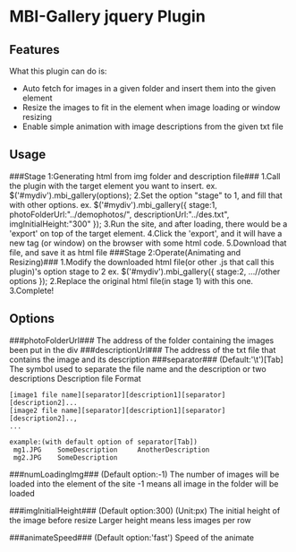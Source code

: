 # MBI-Gallery jquery Plugin
## Features

What this plugin can do is:

 * Auto fetch for images in a given folder and insert them into the given element
 * Resize the images to fit in the element when image loading or window resizing
 * Enable simple animation with image descriptions from the given txt file

## Usage
###Stage 1:Generating html from img folder and description file###
	1.Call the plugin with the target element you want to insert.
	  ex. 
	  $('#mydiv').mbi_gallery(options);
	2.Set the option "stage" to 1, and fill that with other options. 
	  ex. 
	  $('#mydiv').mbi_gallery({
	      stage:1,
		  photoFolderUrl:"../demophotos/",
          descriptionUrl:"../des.txt",
          imgInitialHeight:"300"
	  });
    3.Run the site, and after loading, there would be a 'export' on top of the target element.
	4.Click the 'export', and it will have a new tag (or window) on the browser with some html code.
	5.Download that file, and save it as html file
###Stage 2:Operate(Animating and Resizing)###
    1.Modify the downloaded html file(or other .js that call this plugin)'s option stage to 2
	  ex.
	  $('#mydiv').mbi_gallery({
	      stage:2,
		  ...//other options
	  });
	2.Replace the original html file(in stage 1) with this one.
	3.Complete!

## Options

###photoFolderUrl###
The address of the folder containing the images been put in the div 
###descriptionUrl###
The address of the txt file that contains the image and its description
###separator###
(Default:'\t')[Tab]
The symbol used to separate the file name and the description or two descriptions
Description file Format

    [image1 file name][separator][description1][separator][description2]...
	[image2 file name][separator][description1][separator][description2]..,
    ...
		    
    example:(with default option of separator[Tab])
     mg1.JPG	SomeDescription 	AnotherDescription
     mg2.JPG	SomeDescription

###numLoadingImg###
(Default option:-1)
The number of images will be loaded into the element of the site
-1 means all image in the folder will be loaded

###imgInitialHeight###
(Default option:300)
(Unit:px)
The initial height of the image before resize
Larger height means less images per row

###animateSpeed###
(Default option:'fast')
Speed of the animate
